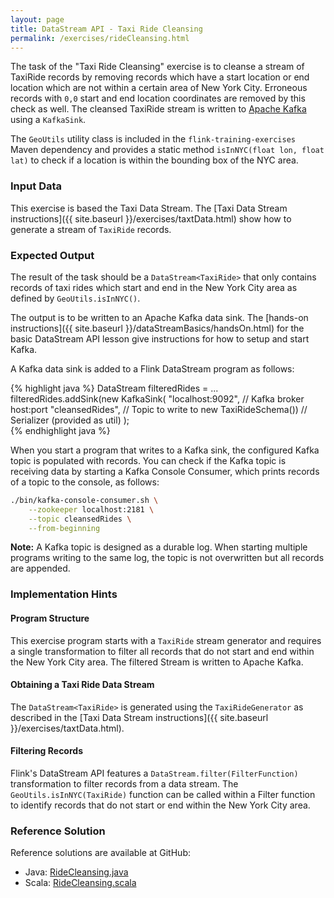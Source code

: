 ```yaml
---
layout: page
title: DataStream API - Taxi Ride Cleansing
permalink: /exercises/rideCleansing.html
---
```


The task of the "Taxi Ride Cleansing" exercise is to cleanse a stream of TaxiRide records by removing records which have a start location or end location  which are not within a certain area of New York City. Erroneous records with `0,0` start and end location coordinates are removed by this check as well. The cleansed TaxiRide stream is written to [Apache Kafka](http://kafka.apache.org) using a `KafkaSink`.

The `GeoUtils` utility class is included in the `flink-training-exercises` Maven dependency and provides a static method `isInNYC(float lon, float lat)` to check if a location is within the bounding box of the NYC area.

### Input Data

This exercise is based the Taxi Data Stream. The [Taxi Data Stream instructions]({{ site.baseurl }}/exercises/taxtData.html) show how to generate a stream of `TaxiRide` records.

### Expected Output

The result of the task should be a `DataStream<TaxiRide>` that only contains records of taxi rides which start and end in the New York City area as defined by `GeoUtils.isInNYC()`.

The output is to be written to an Apache Kafka data sink. The [hands-on instructions]({{ site.baseurl }}/dataStreamBasics/handsOn.html) for the basic DataStream API lesson give instructions for how to setup and start Kafka. 

A Kafka data sink is added to a Flink DataStream program as follows:

{% highlight java %}
DataStream<TaxiRide> filteredRides = ...
filteredRides.addSink(new KafkaSink<TaxiRide>(
	"localhost:9092",     // Kafka broker host:port
	"cleansedRides",      // Topic to write to
	new TaxiRideSchema()) // Serializer (provided as util)
	);  
{% endhighlight java %}

When you start a program that writes to a Kafka sink, the configured Kafka topic is populated with records. You can check if the Kafka topic is receiving data by starting a Kafka Console Consumer, which prints records of a topic to the console, as follows:

~~~bash
./bin/kafka-console-consumer.sh \
	--zookeeper localhost:2181 \
	--topic cleansedRides \
	--from-beginning
~~~

**Note:** A Kafka topic is designed as a durable log. When starting multiple programs writing to the same log, the topic is not overwritten but all records are appended.

### Implementation Hints

#### Program Structure

This exercise program starts with a `TaxiRide` stream generator and requires a single transformation to filter all records that do not start and end within the New York City area. The filtered Stream is written to Apache Kafka.

#### Obtaining a Taxi Ride Data Stream

The `DataStream<TaxiRide>` is generated using the `TaxiRideGenerator` as described in the [Taxi Data Stream instructions]({{ site.baseurl }}/exercises/taxtData.html).

#### Filtering Records

Flink's DataStream API features a `DataStream.filter(FilterFunction)` transformation to filter records from a data stream. The `GeoUtils.isInNYC(TaxiRide)` function can be called within a Filter function to identify records that do not start or end within the New York City area.

### Reference Solution

Reference solutions are available at GitHub:

- Java: [RideCleansing.java](https://github.com/dataArtisans/flink-training-exercises/blob/master/src/main/java/com/dataArtisans/flinkTraining/exercises/dataStreamJava/rideCleansing/RideCleansing.java)
- Scala: [RideCleansing.scala](https://github.com/dataArtisans/flink-training-exercises/blob/master/src/main/scala/com/dataArtisans/flinkTraining/exercises/dataStreamScala/rideCleansing/RideCleansing.scala)